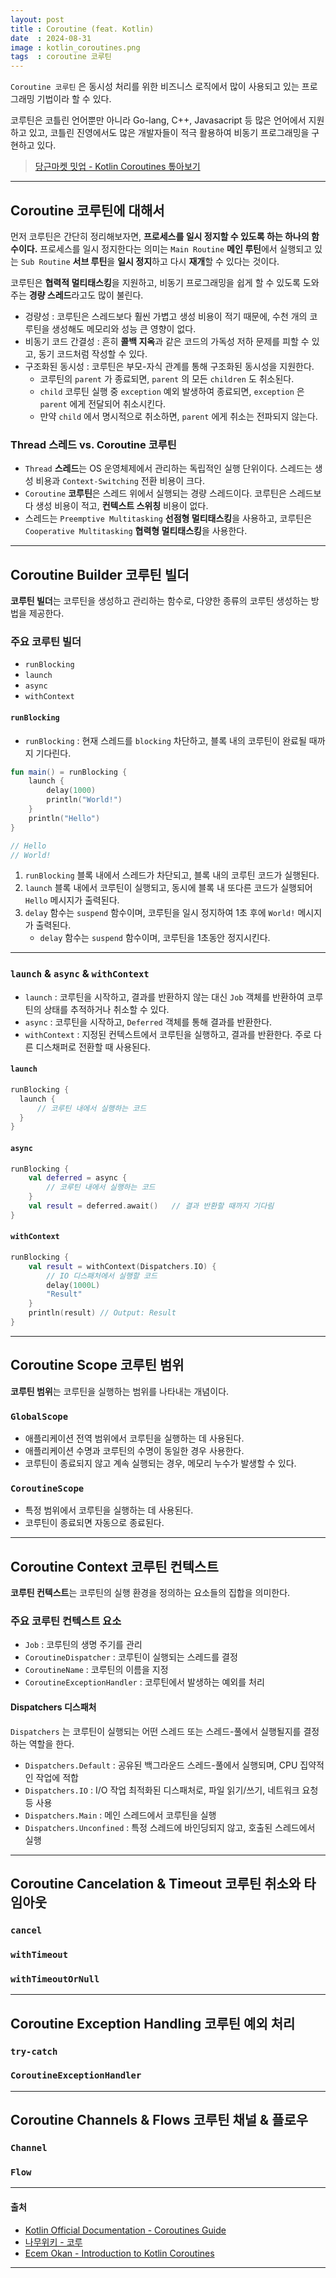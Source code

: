 ```yaml
---
layout: post
title : Coroutine (feat. Kotlin)
date  : 2024-08-31
image : kotlin_coroutines.png
tags  : coroutine 코루틴
---
```


`Coroutine 코루틴` 은 동시성 처리를 위한 비즈니스 로직에서 많이 사용되고 있는 프로그래밍 기법이라 할 수 있다.

코루틴은 코틀린 언어뿐만 아니라 Go-lang, C++, Javasacript 등 많은 언어에서 지원하고 있고, 
코틀린 진영에서도 많은 개발자들이 적극 활용하여 비동기 프로그래밍을 구현하고 있다.

> [당근마켓 밋업 - Kotlin Coroutines 톺아보기](https://www.youtube.com/watch?v=eJF60hcz3EU)

---

## Coroutine 코루틴에 대해서

먼저 코루틴은 간단히 정리해보자면, **프로세스를 일시 정지할 수 있도록 하는 하나의 함수이다.**
프로세스를 일시 정지한다는 의미는 `Main Routine` **메인 루틴**에서 실행되고 있는 `Sub Routine` **서브 루틴**을 **일시 정지**하고 다시 **재개**할 수 있다는 것이다.

코루틴은 **협력적 멀티태스킹**을 지원하고, 비동기 프로그래밍을 쉽게 할 수 있도록 도와주는 **경량 스레드**라고도 많이 불린다.

- 겅량성 : 코루틴은 스레드보다 훨씬 가볍고 생성 비용이 적기 때문에, 수천 개의 코루틴을 생성해도 메모리와 성능 큰 영향이 없다.
- 비동기 코드 간결성 : 흔히 **콜백 지옥**과 같은 코드의 가독성 저하 문제를 피할 수 있고, 동기 코드처럼 작성할 수 있다.
- 구조화된 동시성 : 코루틴은 부모-자식 관계를 통해 구조화된 동시성을 지원한다.
  - 코루틴의 `parent` 가 종료되면, `parent` 의 모든 `children` 도 취소된다.
  - `child` 코루틴 실행 중 `exception` 예외 발생하여 종료되면, `exception` 은 `parent` 에게 전달되어 취소시킨다.
  - 만약 `child` 에서 명시적으로 취소하면, `parent` 에게 취소는 전파되지 않는다.

### Thread 스레드 vs. Coroutine 코루틴

- `Thread` **스레드**는 OS 운영체제에서 관리하는 독립적인 실행 단위이다. 스레드는 생성 비용과 `Context-Switching` 전환 비용이 크다.
- `Coroutine` **코루틴**은 스레드 위에서 실행되는 경량 스레드이다. 코루틴은 스레드보다 생성 비용이 적고, **컨텍스트 스위칭** 비용이 없다.
- 스레드는 `Preemptive Multitasking` **선점형 멀티태스킹**을 사용하고, 코루틴은 `Cooperative Multitasking` **협력형 멀티태스킹**을 사용한다.

---

## Coroutine Builder 코루틴 빌더

**코루틴 빌더**는 코루틴을 생성하고 관리하는 함수로, 다양한 종류의 코루틴 생성하는 방법을 제공한다.

### 주요 코루틴 빌더

- `runBlocking`
- `launch`
- `async`
- `withContext`

#### `runBlocking`

- `runBlocking` : 현재 스레드를 `blocking` 차단하고, 블록 내의 코루틴이 완료될 때까지 기다린다.

```kotlin
fun main() = runBlocking {
    launch {
        delay(1000)
        println("World!")   
    }
    println("Hello")
}

// Hello
// World!
```

1. `runBlocking` 블록 내에서 스레드가 차단되고, 블록 내의 코루틴 코드가 실행된다.
2. `launch` 블록 내에서 코루틴이 실행되고, 동시에 블록 내 또다른 코드가 실행되어 `Hello` 메시지가 출력된다.
3. `delay` 함수는 `suspend` 함수이며, 코루틴을 일시 정지하여 1초 후에 `World!` 메시지가 출력된다.
   - `delay` 함수는 `suspend` 함수이며, 코루틴을 1초동안 정지시킨다.

---

### `launch` & `async` & `withContext`

- `launch` : 코루틴을 시작하고, 결과를 반환하지 않는 대신 `Job` 객체를 반환하여 코루틴의 상태를 추적하거나 취소할 수 있다.
- `async` : 코루틴을 시작하고, `Deferred` 객체를 통해 결과를 반환한다.
- `withContext` : 지정된 컨텍스트에서 코루틴을 실행하고, 결과를 반환한다. 주로 다른 디스채퍼로 전환할 때 사용된다.

#### `launch`

```kotlin
runBlocking {
  launch {
      // 코루틴 내에서 실행하는 코드
  }
}
```

#### `async`

```kotlin
runBlocking {
    val deferred = async {
        // 코루틴 내에서 실행하는 코드
    }
    val result = deferred.await()   // 결과 반환할 때까지 기다림
}
```

#### `withContext`

```kotlin
runBlocking {
    val result = withContext(Dispatchers.IO) {
        // IO 디스패처에서 실행할 코드
        delay(1000L)
        "Result"
    }
    println(result) // Output: Result
}
```

---

## Coroutine Scope 코루틴 범위

**코루틴 범위**는 코루틴을 실행하는 범위를 나타내는 개념이다.

###  `GlobalScope`

- 애플리케이션 전역 범위에서 코루틴을 실행하는 데 사용된다.
- 애플리케이션 수명과 코루틴의 수명이 동일한 경우 사용한다.
- 코루틴이 종료되지 않고 계속 실행되는 경우, 메모리 누수가 발생할 수 있다.

### `CoroutineScope`

- 특정 범위에서 코루틴을 실행하는 데 사용된다.
- 코루틴이 종료되면 자동으로 종료된다.

---

## Coroutine Context 코루틴 컨텍스트

**코루틴 컨텍스트**는 코루틴의 실행 환경을 정의하는 요소들의 집합을 의미한다.

### 주요 코루틴 컨텍스트 요소

- `Job` : 코루틴의 생명 주기를 관리
- `CoroutineDispatcher` : 코루틴이 실행되는 스레드를 결정
- `CoroutineName` : 코루틴의 이름을 지정
- `CoroutineExceptionHandler` : 코루틴에서 발생하는 예외를 처리

#### Dispatchers 디스패처

`Dispatchers` 는 코루틴이 실행되는 어떤 스레드 또는 스레드-풀에서 실행될지를 결정하는 역할을 한다.

- `Dispatchers.Default` : 공유된 백그라운드 스레드-풀에서 실행되며, CPU 집약적인 작업에 적합
- `Dispatchers.IO` : I/O 작업 최적화된 디스패처로, 파일 읽기/쓰기, 네트워크 요청 등 사용
- `Dispatchers.Main` : 메인 스레드에서 코루틴을 실행
- `Dispatchers.Unconfined` : 특정 스레드에 바인딩되지 않고, 호출된 스레드에서 실행

---

## Coroutine Cancelation & Timeout 코루틴 취소와 타임아웃

### `cancel`

### `withTimeout`

### `withTimeoutOrNull`

---

## Coroutine Exception Handling 코루틴 예외 처리

### `try-catch`

### `CoroutineExceptionHandler`

---

## Coroutine Channels & Flows 코루틴 채널 & 플로우

### `Channel`

### `Flow`

---

#### 출처

- [Kotlin Official Documentation - Coroutines Guide](https://kotlinlang.org/docs/coroutines-guide.html)
- [나무위키 - 코루](https://namu.wiki/w/%EC%BD%94%EB%A3%A8%ED%8B%B4)
- [Ecem Okan - Introduction to Kotlin Coroutines](https://medium.com/@ecemokan/introduction-to-kotlin-coroutine-458353fb4c70)

---